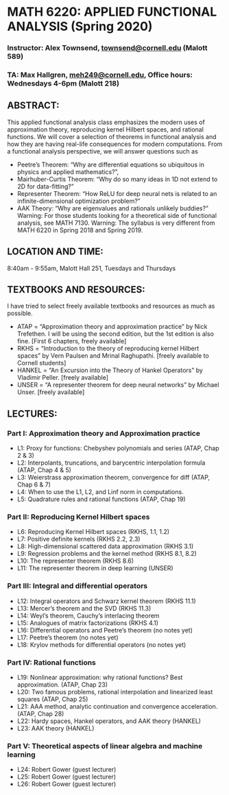 # MATH 6220: APPLIED FUNCTIONAL ANALYSIS (Spring 2020)

### Instructor: Alex Townsend, townsend@cornell.edu (Malott 589)
### TA: Max Hallgren, meh249@cornell.edu, Office hours: Wednesdays 4-6pm (Malott 218)

## ABSTRACT:
This applied functional analysis class emphasizes the modern uses of approximation theory, reproducing kernel 
Hilbert spaces, and rational functions. We will cover a selection of theorems in functional analysis and how they
are having real-life consequences for modern computations.  From a functional analysis perspective, we will 
answer questions such as 
- Peetre’s Theorem: “Why are differential equations so ubiquitous in physics and applied mathematics?”, 
- Mairhuber-Curtis Theorem: “Why do so many ideas in 1D not extend to 2D for data-fitting?” 
- Representer Theorem: “How ReLU for deep neural nets is related to an infinite-dimensional optimization problem?” 
- AAK Theory: “Why are eigenvalues and rationals unlikely buddies?”  
Warning: For those students looking for a theoretical side of functional analysis, see MATH 7130. Warning: The syllabus is very different from MATH 6220 in Spring 2018 and Spring 2019. 

## LOCATION AND TIME: 
8:40am - 9:55am, Malott Hall 251, Tuesdays and Thursdays

## TEXTBOOKS AND RESOURCES:
I have tried to select freely available textbooks and resources as much as possible. 
- ATAP = “Approximation theory and approximation practice” by Nick Trefethen. I will be using the second edition, 
but the 1st edition is also fine. [First 6 chapters, freely available]
- RKHS = “Introduction to the theory of reproducing kernel Hilbert spaces” by Vern Paulsen and Mrinal 
Raghupathi. [freely available to Cornell students]
- HANKEL = “An Excursion into the Theory of Hankel Operators” by Vladimir Peller. [freely available]
- UNSER = “A representer theorem for deep neural networks” by Michael Unser. [freely available]

## LECTURES:
### Part I: Approximation theory and Approximation practice
- L1: Proxy for functions: Chebyshev polynomials and series (ATAP, Chap 2 & 3)
- L2: Interpolants, truncations, and barycentric interpolation formula (ATAP, Chap 4 & 5)
- L3: Weierstrass approximation theorem, convergence for diff (ATAP, Chap 6 & 7)
- L4: When to use the L1, L2, and Linf norm in computations.
- L5: Quadrature rules and rational functions (ATAP, Chap 19)

### Part II: Reproducing Kernel Hilbert spaces
- L6: Reproducing Kernel Hilbert spaces (RKHS, 1.1, 1.2)
- L7: Positive definite kernels (RKHS 2.2, 2.3)
- L8: High-dimensional scattered data approximation (RKHS 3.1)
- L9: Regression problems and the kernel method (RKHS 8.1, 8.2)
- L10: The representer theorem (RKHS 8.6)
- L11: The representer theorem in deep learning (UNSER)

### Part III: Integral and differential operators
- L12: Integral operators and Schwarz kernel theorem (RKHS 11.1)
- L13: Mercer’s theorem and the SVD (RKHS 11.3)
- L14: Weyl’s theorem, Cauchy’s interlacing theorem 
- L15: Analogues of matrix factorizations (RKHS 4.1)
- L16: Differential operators and Peetre’s theorem (no notes yet)
- L17: Peetre’s theorem (no notes yet)
- L18: Krylov methods for differential operators (no notes yet)

### Part IV: Rational functions
- L19: Nonlinear approximation: why rational functions? Best approximation. (ATAP, Chap 23)
- L20: Two famous problems, rational interpolation and linearized least squares (ATAP, Chap 25)
- L21: AAA method, analytic continuation and convergence acceleration. (ATAP, Chap 28)
- L22: Hardy spaces, Hankel operators, and AAK theory (HANKEL)
- L23: AAK theory (HANKEL)

### Part V: Theoretical aspects of linear algebra and machine learning 
- L24: Robert Gower (guest lecturer)
- L25: Robert Gower (guest lecturer)
- L26: Robert Gower (guest lecturer)
